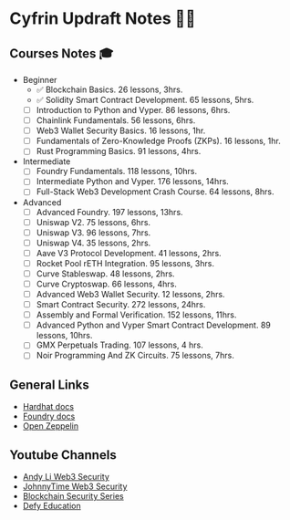 # Cyfrin Updraft Notes 🐸🐍

## Courses Notes 🎓

- Beginner
  - ✅ Blockchain Basics. 26 lessons, 3hrs.
  - ✅ Solidity Smart Contract Development. 65 lessons, 5hrs.
  - [ ] Introduction to Python and Vyper. 86 lessons, 6hrs.
  - [ ] Chainlink Fundamentals. 56 lessons, 6hrs.
  - [ ] Web3 Wallet Security Basics. 16 lessons, 1hr.
  - [ ] Fundamentals of Zero-Knowledge Proofs (ZKPs). 16 lessons, 1hr.
  - [ ] Rust Programming Basics. 91 lessons, 4hrs.
- Intermediate
  - [ ] Foundry Fundamentals. 118 lessons, 10hrs.
  - [ ] Intermediate Python and Vyper. 176 lessons, 14hrs.
  - [ ] Full-Stack Web3 Development Crash Course. 64 lessons, 8hrs.
- Advanced
  - [ ] Advanced Foundry. 197 lessons, 13hrs.
  - [ ] Uniswap V2. 75 lessons, 6hrs.
  - [ ] Uniswap V3. 96 lessons, 7hrs.
  - [ ] Uniswap V4. 35 lessons, 2hrs.
  - [ ] Aave V3 Protocol Development. 41 lessons, 2hrs.
  - [ ] Rocket Pool rETH Integration. 95 lessons, 3hrs.
  - [ ] Curve Stableswap. 48 lessons, 2hrs.
  - [ ] Curve Cryptoswap. 66 lessons, 4hrs.
  - [ ] Advanced Web3 Wallet Security. 12 lessons, 2hrs.
  - [ ] Smart Contract Security. 272 lessons, 24hrs.
  - [ ] Assembly and Formal Verification. 152 lessons, 11hrs.
  - [ ] Advanced Python and Vyper Smart Contract Development. 89 lessons, 10hrs.
  - [ ] GMX Perpetuals Trading. 107 lessons, 4 hrs.
  - [ ] Noir Programming And ZK Circuits. 75 lessons, 7hrs.

## General Links

- [Hardhat docs](https://hardhat.org/docs)
- [Foundry docs](https://book.getfoundry.sh/)
- [Open Zeppelin](https://docs.openzeppelin.com/)

## Youtube Channels

- [Andy Li Web3 Security](https://www.youtube.com/@andyli)
- [JohnnyTime Web3 Security](https://www.youtube.com/@JohnnyTime)
- [Blockchain Security Series](https://www.youtube.com/@blockchainsecurityseries)
- [Defy Education](https://www.youtube.com/@DefyEducation)
